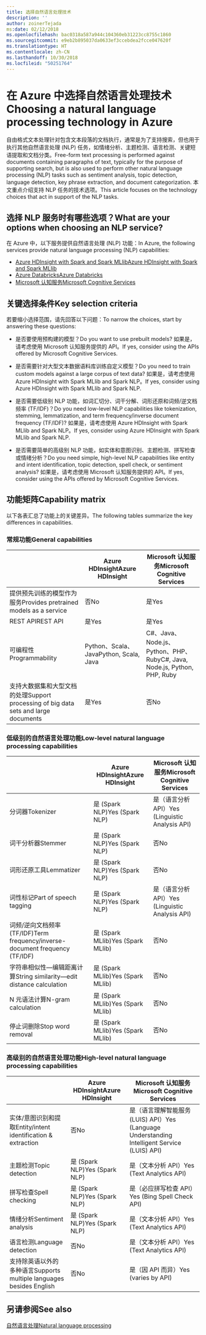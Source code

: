```yaml
---
title: 选择自然语言处理技术
description: ''
author: zoinerTejada
ms:date: 02/12/2018
ms.openlocfilehash: bac0318a587a944c104360eb31223cc8755c1860
ms.sourcegitcommit: e9eb2b895037da0633ef3ccebdea2fcce047620f
ms.translationtype: HT
ms.contentlocale: zh-CN
ms.lasthandoff: 10/30/2018
ms.locfileid: "50251764"
---
```

# <a name="choosing-a-natural-language-processing-technology-in-azure"></a><span data-ttu-id="7c0d9-102">在 Azure 中选择自然语言处理技术</span><span class="sxs-lookup"><span data-stu-id="7c0d9-102">Choosing a natural language processing technology in Azure</span></span>

<span data-ttu-id="7c0d9-103">自由格式文本处理针对包含文本段落的文档执行，通常是为了支持搜索，但也用于执行其他自然语言处理 (NLP) 任务，如情绪分析、主题检测、语言检测、关键短语提取和文档分类。</span><span class="sxs-lookup"><span data-stu-id="7c0d9-103">Free-form text processing is performed against documents containing paragraphs of text, typically for the purpose of supporting search, but is also used to perform other natural language processing (NLP) tasks such as sentiment analysis, topic detection, language detection, key phrase extraction, and document categorization.</span></span> <span data-ttu-id="7c0d9-104">本文重点介绍支持 NLP 任务的技术选项。</span><span class="sxs-lookup"><span data-stu-id="7c0d9-104">This article focuses on the technology choices that act in support of the NLP tasks.</span></span>

## <a name="what-are-your-options-when-choosing-an-nlp-service"></a><span data-ttu-id="7c0d9-105">选择 NLP 服务时有哪些选项？</span><span class="sxs-lookup"><span data-stu-id="7c0d9-105">What are your options when choosing an NLP service?</span></span>

<span data-ttu-id="7c0d9-106">在 Azure 中，以下服务提供自然语言处理 (NLP) 功能：</span><span class="sxs-lookup"><span data-stu-id="7c0d9-106">In Azure, the following services provide natural language processing (NLP) capabilities:</span></span>

- [<span data-ttu-id="7c0d9-107">Azure HDInsight with Spark and Spark MLlib</span><span class="sxs-lookup"><span data-stu-id="7c0d9-107">Azure HDInsight with Spark and Spark MLlib</span></span>](/azure/hdinsight/spark/apache-spark-overview)
- [<span data-ttu-id="7c0d9-108">Azure Databricks</span><span class="sxs-lookup"><span data-stu-id="7c0d9-108">Azure Databricks</span></span>](/azure/azure-databricks/what-is-azure-databricks)
- [<span data-ttu-id="7c0d9-109">Microsoft 认知服务</span><span class="sxs-lookup"><span data-stu-id="7c0d9-109">Microsoft Cognitive Services</span></span>](/azure/cognitive-services/welcome)

## <a name="key-selection-criteria"></a><span data-ttu-id="7c0d9-110">关键选择条件</span><span class="sxs-lookup"><span data-stu-id="7c0d9-110">Key selection criteria</span></span>

<span data-ttu-id="7c0d9-111">若要缩小选择范围，请先回答以下问题：</span><span class="sxs-lookup"><span data-stu-id="7c0d9-111">To narrow the choices, start by answering these questions:</span></span>

- <span data-ttu-id="7c0d9-112">是否要使用预构建的模型？</span><span class="sxs-lookup"><span data-stu-id="7c0d9-112">Do you want to use prebuilt models?</span></span> <span data-ttu-id="7c0d9-113">如果是，请考虑使用 Microsoft 认知服务提供的 API。</span><span class="sxs-lookup"><span data-stu-id="7c0d9-113">If yes, consider using the APIs offered by Microsoft Cognitive Services.</span></span>

- <span data-ttu-id="7c0d9-114">是否需要针对大型文本数据语料库训练自定义模型？</span><span class="sxs-lookup"><span data-stu-id="7c0d9-114">Do you need to train custom models against a large corpus of text data?</span></span> <span data-ttu-id="7c0d9-115">如果是，请考虑使用 Azure HDInsight with Spark MLlib and Spark NLP。</span><span class="sxs-lookup"><span data-stu-id="7c0d9-115">If yes, consider using Azure HDInsight with Spark MLlib and Spark NLP.</span></span>

- <span data-ttu-id="7c0d9-116">是否需要低级别 NLP 功能，如词汇切分、词干分解、词形还原和词频/逆文档频率 (TF/IDF)？</span><span class="sxs-lookup"><span data-stu-id="7c0d9-116">Do you need low-level NLP capabilities like tokenization, stemming, lemmatization, and term frequency/inverse document frequency (TF/IDF)?</span></span> <span data-ttu-id="7c0d9-117">如果是，请考虑使用 Azure HDInsight with Spark MLlib and Spark NLP。</span><span class="sxs-lookup"><span data-stu-id="7c0d9-117">If yes, consider using Azure HDInsight with Spark MLlib and Spark NLP.</span></span>

- <span data-ttu-id="7c0d9-118">是否需要简单的高级别 NLP 功能，如实体和意图识别、主题检测、拼写检查或情绪分析？</span><span class="sxs-lookup"><span data-stu-id="7c0d9-118">Do you need simple, high-level NLP capabilities like entity and intent identification, topic detection, spell check, or sentiment analysis?</span></span> <span data-ttu-id="7c0d9-119">如果是，请考虑使用 Microsoft 认知服务提供的 API。</span><span class="sxs-lookup"><span data-stu-id="7c0d9-119">If yes, consider using the APIs offered by Microsoft Cognitive Services.</span></span>

## <a name="capability-matrix"></a><span data-ttu-id="7c0d9-120">功能矩阵</span><span class="sxs-lookup"><span data-stu-id="7c0d9-120">Capability matrix</span></span>

<span data-ttu-id="7c0d9-121">以下各表汇总了功能上的关键差异。</span><span class="sxs-lookup"><span data-stu-id="7c0d9-121">The following tables summarize the key differences in capabilities.</span></span>  

### <a name="general-capabilities"></a><span data-ttu-id="7c0d9-122">常规功能</span><span class="sxs-lookup"><span data-stu-id="7c0d9-122">General capabilities</span></span>

| | <span data-ttu-id="7c0d9-123">Azure HDInsight</span><span class="sxs-lookup"><span data-stu-id="7c0d9-123">Azure HDInsight</span></span> | <span data-ttu-id="7c0d9-124">Microsoft 认知服务</span><span class="sxs-lookup"><span data-stu-id="7c0d9-124">Microsoft Cognitive Services</span></span> |
| --- | --- | --- |
| <span data-ttu-id="7c0d9-125">提供预先训练的模型作为服务</span><span class="sxs-lookup"><span data-stu-id="7c0d9-125">Provides pretrained models as a service</span></span> | <span data-ttu-id="7c0d9-126">否</span><span class="sxs-lookup"><span data-stu-id="7c0d9-126">No</span></span> | <span data-ttu-id="7c0d9-127">是</span><span class="sxs-lookup"><span data-stu-id="7c0d9-127">Yes</span></span> |
| <span data-ttu-id="7c0d9-128">REST API</span><span class="sxs-lookup"><span data-stu-id="7c0d9-128">REST API</span></span> | <span data-ttu-id="7c0d9-129">是</span><span class="sxs-lookup"><span data-stu-id="7c0d9-129">Yes</span></span> | <span data-ttu-id="7c0d9-130">是</span><span class="sxs-lookup"><span data-stu-id="7c0d9-130">Yes</span></span> |
| <span data-ttu-id="7c0d9-131">可编程性</span><span class="sxs-lookup"><span data-stu-id="7c0d9-131">Programmability</span></span> | <span data-ttu-id="7c0d9-132">Python、Scala、Java</span><span class="sxs-lookup"><span data-stu-id="7c0d9-132">Python, Scala, Java</span></span> | <span data-ttu-id="7c0d9-133">C#、Java、Node.js、Python、PHP、Ruby</span><span class="sxs-lookup"><span data-stu-id="7c0d9-133">C#, Java, Node.js, Python, PHP, Ruby</span></span> |
| <span data-ttu-id="7c0d9-134">支持大数据集和大型文档的处理</span><span class="sxs-lookup"><span data-stu-id="7c0d9-134">Support processing of big data sets and large documents</span></span> | <span data-ttu-id="7c0d9-135">是</span><span class="sxs-lookup"><span data-stu-id="7c0d9-135">Yes</span></span> | <span data-ttu-id="7c0d9-136">否</span><span class="sxs-lookup"><span data-stu-id="7c0d9-136">No</span></span> |

### <a name="low-level-natural-language-processing-capabilities"></a><span data-ttu-id="7c0d9-137">低级别的自然语言处理功能</span><span class="sxs-lookup"><span data-stu-id="7c0d9-137">Low-level natural language processing capabilities</span></span>

| | <span data-ttu-id="7c0d9-138">Azure HDInsight</span><span class="sxs-lookup"><span data-stu-id="7c0d9-138">Azure HDInsight</span></span> | <span data-ttu-id="7c0d9-139">Microsoft 认知服务</span><span class="sxs-lookup"><span data-stu-id="7c0d9-139">Microsoft Cognitive Services</span></span> |  
| --- | --- | --- | 
| <span data-ttu-id="7c0d9-140">分词器</span><span class="sxs-lookup"><span data-stu-id="7c0d9-140">Tokenizer</span></span> | <span data-ttu-id="7c0d9-141">是 (Spark NLP)</span><span class="sxs-lookup"><span data-stu-id="7c0d9-141">Yes (Spark NLP)</span></span> | <span data-ttu-id="7c0d9-142">是（语言分析 API）</span><span class="sxs-lookup"><span data-stu-id="7c0d9-142">Yes (Linguistic Analysis API)</span></span> |
| <span data-ttu-id="7c0d9-143">词干分析器</span><span class="sxs-lookup"><span data-stu-id="7c0d9-143">Stemmer</span></span> | <span data-ttu-id="7c0d9-144">是 (Spark NLP)</span><span class="sxs-lookup"><span data-stu-id="7c0d9-144">Yes (Spark NLP)</span></span> | <span data-ttu-id="7c0d9-145">否</span><span class="sxs-lookup"><span data-stu-id="7c0d9-145">No</span></span> |
| <span data-ttu-id="7c0d9-146">词形还原工具</span><span class="sxs-lookup"><span data-stu-id="7c0d9-146">Lemmatizer</span></span> | <span data-ttu-id="7c0d9-147">是 (Spark NLP)</span><span class="sxs-lookup"><span data-stu-id="7c0d9-147">Yes (Spark NLP)</span></span> | <span data-ttu-id="7c0d9-148">否</span><span class="sxs-lookup"><span data-stu-id="7c0d9-148">No</span></span> |
| <span data-ttu-id="7c0d9-149">词性标记</span><span class="sxs-lookup"><span data-stu-id="7c0d9-149">Part of speech tagging</span></span> | <span data-ttu-id="7c0d9-150">是 (Spark NLP)</span><span class="sxs-lookup"><span data-stu-id="7c0d9-150">Yes (Spark NLP)</span></span> | <span data-ttu-id="7c0d9-151">是（语言分析 API）</span><span class="sxs-lookup"><span data-stu-id="7c0d9-151">Yes (Linguistic Analysis API)</span></span> |
| <span data-ttu-id="7c0d9-152">词频/逆向文档频率 (TF/IDF)</span><span class="sxs-lookup"><span data-stu-id="7c0d9-152">Term frequency/inverse-document frequency (TF/IDF)</span></span> | <span data-ttu-id="7c0d9-153">是 (Spark MLlib)</span><span class="sxs-lookup"><span data-stu-id="7c0d9-153">Yes (Spark MLlib)</span></span> | <span data-ttu-id="7c0d9-154">否</span><span class="sxs-lookup"><span data-stu-id="7c0d9-154">No</span></span> |
| <span data-ttu-id="7c0d9-155">字符串相似性&mdash;编辑距离计算</span><span class="sxs-lookup"><span data-stu-id="7c0d9-155">String similarity&mdash;edit distance calculation</span></span> | <span data-ttu-id="7c0d9-156">是 (Spark MLlib)</span><span class="sxs-lookup"><span data-stu-id="7c0d9-156">Yes (Spark MLlib)</span></span> | <span data-ttu-id="7c0d9-157">否</span><span class="sxs-lookup"><span data-stu-id="7c0d9-157">No</span></span> |
| <span data-ttu-id="7c0d9-158">N 元语法计算</span><span class="sxs-lookup"><span data-stu-id="7c0d9-158">N-gram calculation</span></span> | <span data-ttu-id="7c0d9-159">是 (Spark MLlib)</span><span class="sxs-lookup"><span data-stu-id="7c0d9-159">Yes (Spark MLlib)</span></span> | <span data-ttu-id="7c0d9-160">否</span><span class="sxs-lookup"><span data-stu-id="7c0d9-160">No</span></span> |
| <span data-ttu-id="7c0d9-161">停止词删除</span><span class="sxs-lookup"><span data-stu-id="7c0d9-161">Stop word removal</span></span> | <span data-ttu-id="7c0d9-162">是 (Spark MLlib)</span><span class="sxs-lookup"><span data-stu-id="7c0d9-162">Yes (Spark MLlib)</span></span> | <span data-ttu-id="7c0d9-163">否</span><span class="sxs-lookup"><span data-stu-id="7c0d9-163">No</span></span> |

### <a name="high-level-natural-language-processing-capabilities"></a><span data-ttu-id="7c0d9-164">高级别的自然语言处理功能</span><span class="sxs-lookup"><span data-stu-id="7c0d9-164">High-level natural language processing capabilities</span></span>

| | <span data-ttu-id="7c0d9-165">Azure HDInsight</span><span class="sxs-lookup"><span data-stu-id="7c0d9-165">Azure HDInsight</span></span> | <span data-ttu-id="7c0d9-166">Microsoft 认知服务</span><span class="sxs-lookup"><span data-stu-id="7c0d9-166">Microsoft Cognitive Services</span></span> |
| --- | --- | --- | 
| <span data-ttu-id="7c0d9-167">实体/意图识别和提取</span><span class="sxs-lookup"><span data-stu-id="7c0d9-167">Entity/intent identification & extraction</span></span> | <span data-ttu-id="7c0d9-168">否</span><span class="sxs-lookup"><span data-stu-id="7c0d9-168">No</span></span> | <span data-ttu-id="7c0d9-169">是（语言理解智能服务 (LUIS) API）</span><span class="sxs-lookup"><span data-stu-id="7c0d9-169">Yes (Language Understanding Intelligent Service (LUIS) API)</span></span> |    
| <span data-ttu-id="7c0d9-170">主题检测</span><span class="sxs-lookup"><span data-stu-id="7c0d9-170">Topic detection</span></span> | <span data-ttu-id="7c0d9-171">是 (Spark NLP)</span><span class="sxs-lookup"><span data-stu-id="7c0d9-171">Yes (Spark NLP)</span></span> | <span data-ttu-id="7c0d9-172">是（文本分析 API）</span><span class="sxs-lookup"><span data-stu-id="7c0d9-172">Yes (Text Analytics API)</span></span> |
| <span data-ttu-id="7c0d9-173">拼写检查</span><span class="sxs-lookup"><span data-stu-id="7c0d9-173">Spell checking</span></span> | <span data-ttu-id="7c0d9-174">是 (Spark NLP)</span><span class="sxs-lookup"><span data-stu-id="7c0d9-174">Yes (Spark NLP)</span></span> | <span data-ttu-id="7c0d9-175">是（必应拼写检查 API）</span><span class="sxs-lookup"><span data-stu-id="7c0d9-175">Yes (Bing Spell Check API)</span></span> |
| <span data-ttu-id="7c0d9-176">情绪分析</span><span class="sxs-lookup"><span data-stu-id="7c0d9-176">Sentiment analysis</span></span> | <span data-ttu-id="7c0d9-177">是 (Spark NLP)</span><span class="sxs-lookup"><span data-stu-id="7c0d9-177">Yes (Spark NLP)</span></span> | <span data-ttu-id="7c0d9-178">是（文本分析 API）</span><span class="sxs-lookup"><span data-stu-id="7c0d9-178">Yes (Text Analytics API)</span></span> |
| <span data-ttu-id="7c0d9-179">语言检测</span><span class="sxs-lookup"><span data-stu-id="7c0d9-179">Language detection</span></span> | <span data-ttu-id="7c0d9-180">否</span><span class="sxs-lookup"><span data-stu-id="7c0d9-180">No</span></span> | <span data-ttu-id="7c0d9-181">是（文本分析 API）</span><span class="sxs-lookup"><span data-stu-id="7c0d9-181">Yes (Text Analytics API)</span></span> |
| <span data-ttu-id="7c0d9-182">支持除英语以外的多种语言</span><span class="sxs-lookup"><span data-stu-id="7c0d9-182">Supports multiple languages besides English</span></span> | <span data-ttu-id="7c0d9-183">否</span><span class="sxs-lookup"><span data-stu-id="7c0d9-183">No</span></span> | <span data-ttu-id="7c0d9-184">是（因 API 而异）</span><span class="sxs-lookup"><span data-stu-id="7c0d9-184">Yes (varies by API)</span></span> |

## <a name="see-also"></a><span data-ttu-id="7c0d9-185">另请参阅</span><span class="sxs-lookup"><span data-stu-id="7c0d9-185">See also</span></span>

[<span data-ttu-id="7c0d9-186">自然语言处理</span><span class="sxs-lookup"><span data-stu-id="7c0d9-186">Natural language processing</span></span>](../scenarios/natural-language-processing.md)

